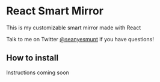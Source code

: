 # React Smart Mirror

This is my customizable smart mirror made with React

Talk to me on Twitter [@seanyesmunt](https://twitter.com/seanyesmunt) if you have questions!

## How to install

Instructions coming soon
